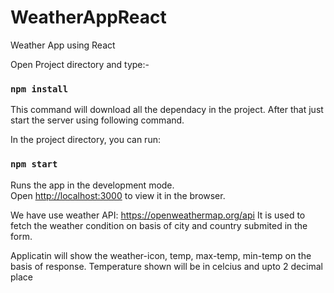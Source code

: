 # WeatherAppReact
Weather App using React

Open Project directory and type:-
### `npm install`

This command will download all the dependacy in the project. After that just start the server using following command.

In the project directory, you can run:

### `npm start`

Runs the app in the development mode.<br>
Open [http://localhost:3000](http://localhost:3000) to view it in the browser.



We have use weather API:
https://openweathermap.org/api
It is used to fetch the weather condition on basis of city and country submited in the form.

Applicatin will show the weather-icon, temp, max-temp, min-temp on the basis of response.
Temperature shown will be in celcius and upto 2 decimal place
